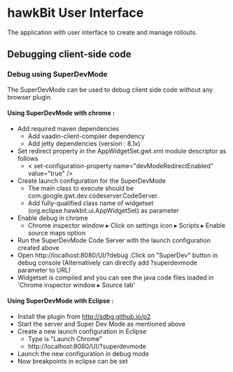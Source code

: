 # hawkBit User Interface

The application with user interface to create and manage rollouts.

## Debugging client-side code 
### Debug using SuperDevMode
The SuperDevMode can be used to debug client side code without any browser plugin.

#### Using SuperDevMode with chrome :

- Add required maven dependencies
	- Add vaadin-client-compiler dependency
	- Add jetty dependencies (version : 8.1x)
- Set redirect property in the AppWidgetSet.gwt.xml module descriptor as follows
	- < set-configuration-property name="devModeRedirectEnabled" value="true" />
- Create launch configuration for the SuperDevMode 
	- The main class to execute should be com.google.gwt.dev.codeserver.CodeServer.
	- Add fully-qualified class name of widgetset (org.eclipse.hawkbit.ui.AppWidgetSet) as parameter
- Enable debug in chrome
	- Chrome inspector window ▸ Click on settings icon ▸ Scripts ▸ Enable source maps option
- Run the SuperDevMode Code Server with the launch configuration created above
- Open http://localhost:8080/UI/?debug  .Click on "SuperDev" button in debug console (Alternatively can directly add ?superdevmode parameter to URL)
- Widgetset is compiled and you can see the java code files loaded in 'Chrome inspector window ▸ Source tab'


#### Using SuperDevMode with Eclipse :

- Install the plugin from http://sdbg.github.io/p2
- Start the server and Super Dev Mode as mentioned above
- Create a new launch configuration in Eclipse
	- Type is "Launch Chrome"
	- http://localhost:8080/UI/?superdevmode
- Launch the new configuration in debug mode
- Now breakpoints in eclipse can be set
